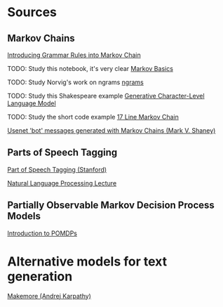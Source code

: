 # Sources

## Markov Chains

[Introducing Grammar Rules into Markov Chain](https://www2.hawaii.edu/~chin/661/Projects/AdvAI_Project_Report_Meek.pdf)

TODO: Study this notebook, it's very clear
[Markov Basics](https://github.com/unoti/markov-basics/blob/main/markov-basics.ipynb)

TODO: Study Norvig's work on ngrams
[ngrams](https://norvig.com/ngrams/)

TODO: Study this Shakespeare example
[Generative Character-Level Language Model](https://colab.research.google.com/github/norvig/pytudes/blob/main/ipynb/Goldberg.ipynb#scrollTo=WSuIHhK_DR9W)

TODO: Study the short code example
[17 Line Markov Chain](https://theorangeduck.com/page/17-line-markov-chain)

[Usenet 'bot' messages generated with Markov Chains (Mark V. Shaney)](https://en.wikipedia.org/wiki/Mark_V._Shaney)

## Parts of Speech Tagging

[Part of Speech Tagging (Stanford)](https://web.stanford.edu/~jurafsky/slp3/old_oct19/8.pdf)

[Natural Language Processing Lecture](https://hannibunny.github.io/nlpbook/03postagging/01tagsetsAndAlgorithms.html)

## Partially Observable Markov Decision Process Models

[Introduction to POMDPs](https://besjournals.onlinelibrary.wiley.com/doi/full/10.1111/2041-210X.13692)


# Alternative models for text generation

[Makemore (Andrej Karpathy)](https://www.youtube.com/watch?v=PaCmpygFfXo&list=PLAqhIrjkxbuWI23v9cThsA9GvCAUhRvKZ&index=4)